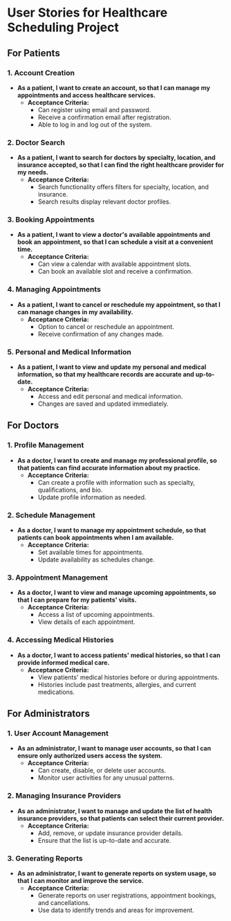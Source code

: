 # User Stories for Healthcare Scheduling Project

## For Patients

### 1. Account Creation
- **As a patient, I want to create an account, so that I can manage my appointments and access healthcare services.**
  - **Acceptance Criteria:**
    - Can register using email and password.
    - Receive a confirmation email after registration.
    - Able to log in and log out of the system.

### 2. Doctor Search
- **As a patient, I want to search for doctors by specialty, location, and insurance accepted, so that I can find the right healthcare provider for my needs.**
  - **Acceptance Criteria:**
    - Search functionality offers filters for specialty, location, and insurance.
    - Search results display relevant doctor profiles.

### 3. Booking Appointments
- **As a patient, I want to view a doctor's available appointments and book an appointment, so that I can schedule a visit at a convenient time.**
  - **Acceptance Criteria:**
    - Can view a calendar with available appointment slots.
    - Can book an available slot and receive a confirmation.

### 4. Managing Appointments
- **As a patient, I want to cancel or reschedule my appointment, so that I can manage changes in my availability.**
  - **Acceptance Criteria:**
    - Option to cancel or reschedule an appointment.
    - Receive confirmation of any changes made.

### 5. Personal and Medical Information
- **As a patient, I want to view and update my personal and medical information, so that my healthcare records are accurate and up-to-date.**
  - **Acceptance Criteria:**
    - Access and edit personal and medical information.
    - Changes are saved and updated immediately.

## For Doctors

### 1. Profile Management
- **As a doctor, I want to create and manage my professional profile, so that patients can find accurate information about my practice.**
  - **Acceptance Criteria:**
    - Can create a profile with information such as specialty, qualifications, and bio.
    - Update profile information as needed.

### 2. Schedule Management
- **As a doctor, I want to manage my appointment schedule, so that patients can book appointments when I am available.**
  - **Acceptance Criteria:**
    - Set available times for appointments.
    - Update availability as schedules change.

### 3. Appointment Management
- **As a doctor, I want to view and manage upcoming appointments, so that I can prepare for my patients' visits.**
  - **Acceptance Criteria:**
    - Access a list of upcoming appointments.
    - View details of each appointment.

### 4. Accessing Medical Histories
- **As a doctor, I want to access patients' medical histories, so that I can provide informed medical care.**
  - **Acceptance Criteria:**
    - View patients' medical histories before or during appointments.
    - Histories include past treatments, allergies, and current medications.

## For Administrators

### 1. User Account Management
- **As an administrator, I want to manage user accounts, so that I can ensure only authorized users access the system.**
  - **Acceptance Criteria:**
    - Can create, disable, or delete user accounts.
    - Monitor user activities for any unusual patterns.

### 2. Managing Insurance Providers
- **As an administrator, I want to manage and update the list of health insurance providers, so that patients can select their current provider.**
  - **Acceptance Criteria:**
    - Add, remove, or update insurance provider details.
    - Ensure that the list is up-to-date and accurate.

### 3. Generating Reports
- **As an administrator, I want to generate reports on system usage, so that I can monitor and improve the service.**
  - **Acceptance Criteria:**
    - Generate reports on user registrations, appointment bookings, and cancellations.
    - Use data to identify trends and areas for improvement.
